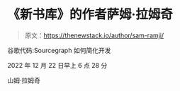 # 《新书库》的作者萨姆·拉姆奇

> 原文：<https://thenewstack.io/author/sam-ramji/>

谷歌代码:Sourcegraph 如何简化开发

2022 年 12 月 22 日早上 6 点 28 分

山姆·拉姆奇